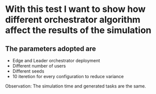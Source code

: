 # With this test I want to show how different orchestrator algorithm affect the results of the simulation
## The parameters adopted are
- Edge and Leader orchestrator deployment
- Different number of users 
- Different seeds
- 10 iteretion for every configuration to reduce variance

Observation:
The simulation time and generated tasks are the same.
